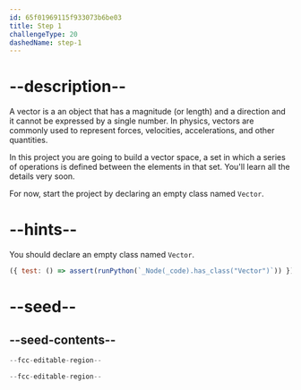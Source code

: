 ```yaml
---
id: 65f01969115f933073b6be03
title: Step 1
challengeType: 20
dashedName: step-1
---
```


# --description--

A vector is a an object that has a magnitude (or length) and a direction and it cannot be expressed by a single number. In physics, vectors are commonly used to represent forces, velocities, accelerations, and other quantities.

In this project you are going to build a vector space, a set in which a series of operations is defined between the elements in that set. You'll learn all the details very soon.

For now, start the project by declaring an empty class named `Vector`.

# --hints--

You should declare an empty class named `Vector`.

```js
({ test: () => assert(runPython(`_Node(_code).has_class("Vector")`)) })
```

# --seed--

## --seed-contents--

```py
--fcc-editable-region--

--fcc-editable-region--
```
